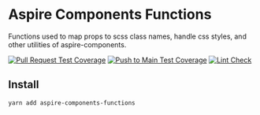 # Aspire Components Functions

Functions used to map props to scss class names, handle css styles, and other utilities of aspire-components.

[![Pull Request Test Coverage](https://github.com/chrstnfrrs/aspire-components-functions/actions/workflows/coveragepr.yaml/badge.svg)](https://github.com/chrstnfrrs/aspire-components-functions/actions/workflows/coveragepr.yaml) [![Push to Main Test Coverage](https://github.com/chrstnfrrs/aspire-components-functions/actions/workflows/coveragepush.yaml/badge.svg)](https://github.com/chrstnfrrs/aspire-components-functions/actions/workflows/coveragepush.yaml) [![Lint Check](https://github.com/chrstnfrrs/aspire-components-functions/actions/workflows/lint.yaml/badge.svg)](https://github.com/chrstnfrrs/aspire-components-functions/actions/workflows/lint.yaml)

## Install

`yarn add aspire-components-functions`
